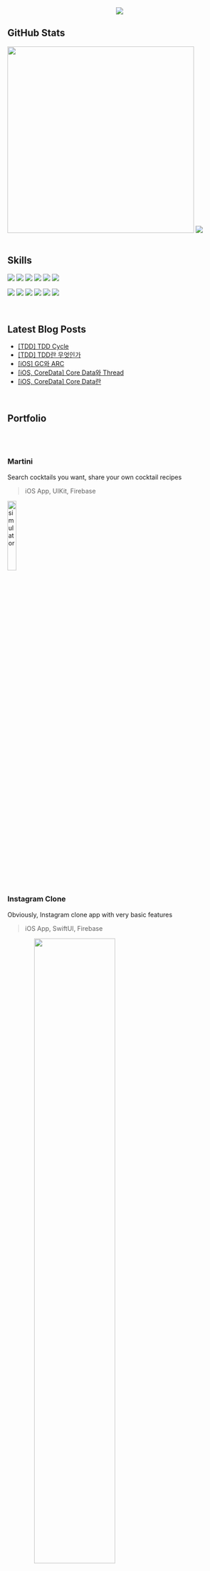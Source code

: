 

<div align="center">
  <img src="https://capsule-render.vercel.app/api?type=waving&color=gradient&height=280&section=header&text=Ronick&fontSize=90&animation=fadeIn&fontAlignY=35"/>

</div>


## GitHub Stats


<div align="left">
<img width="419px" src="https://github-readme-stats.vercel.app/api?username=ronick-grammer&show_icons=true&theme=default">

<img src="https://github-readme-stats.vercel.app/api/top-langs/?username=ronick-grammer&layout=compact">
</div>

<br>

## Skills


![](https://img.shields.io/badge/Code-Swift-informational?style=flat&logo=swift&color=4AB197)
![](https://img.shields.io/badge/Code-UIKit-informational?style=flat&logo=UIKit&logoColor=white&color=4AB197)
![](https://img.shields.io/badge/Code-SwiftUI-informational?style=flat&logo=swift&logoColor=blue&color=4AB197)
![](https://img.shields.io/badge/Code-C++-informational?style=flat&logo=Cplusplus&color=4AB197)
![](https://img.shields.io/badge/Code-MySQL-informational?style=flat&logo=MySQL&logoColor=white&color=4AB197)
![](https://img.shields.io/badge/Code-Git-informational?style=flat&logo=git&logoColor=white&color=4AB197)

![](https://img.shields.io/badge/Tool-Xcode-informational?style=flat&logo=Xcode&logoColor=white&color=4AB197)
![](https://img.shields.io/badge/Tool-Firebase-informational?style=flat&logo=Firebase&logoColor=white&color=4AB197)
![](https://img.shields.io/badge/Tool-Unity3D-informational?style=flat&logo=Unity&logoColor=white&color=4AB197)
![](https://img.shields.io/badge/Tool-Github-informational?style=flat&logo=Github&logoColor=white&color=4AB197)
![](https://img.shields.io/badge/Tool-Trello-informational?style=flat&logo=Trello&logoColor=white&color=4AB197)
![](https://img.shields.io/badge/Tool-Figma-informational?style=flat&logo=Figma&logoColor=white&color=4AB197)

<br>

## Latest Blog Posts
<!-- BLOG-POST-LIST:START -->
- [[TDD] TDD Cycle](https://ronick-grammer.github.io/tdd/ios/swift/TDD-Test-Expressions/)
- [[TDD] TDD란 무엇인가](https://ronick-grammer.github.io/tdd/ios/swift/TDD-TDD%EB%9E%80-%EB%AC%B4%EC%97%87%EC%9D%B8%EA%B0%80/)
- [[iOS] GC와 ARC](https://ronick-grammer.github.io/ios/swift/iOS-GC%EC%99%80-ARC/)
- [[iOS, CoreData] Core Data와 Thread](https://ronick-grammer.github.io/ios/swift/iOS-Core-Data%EC%99%80-Thread/)
- [[iOS, CoreData] Core Data란](https://ronick-grammer.github.io/ios/swift/iOS-Core-Data/)
<!-- BLOG-POST-LIST:END -->

<br>

## Portfolio 

<br><br>

### Martini
Search cocktails you want, share your own cocktail recipes
> iOS App, UIKit, Firebase

<a href="https://github.com/ronick-grammer/Martini" lign="center">
<img src="https://user-images.githubusercontent.com/73280175/136690070-03a822a4-2646-48df-b6a4-9c706efd626a.gif" alt="simulator" width="20%">
</a>

<br><br><br><br>

### Instagram Clone
Obviously, Instagram clone app with very basic features 
> iOS App, SwiftUI, Firebase

<a href="https://github.com/ronick-grammer/InstagramClone_SwiftUI" align="center">
  <img src = "https://user-images.githubusercontent.com/73280175/138391594-5d57fa7c-adc1-4c1a-9884-4cb39f2a456a.png" width = "60%">
</a>

<br><br><br><br>

### Project Limbo
3D side scrollig game with interesting story
> PC Platform, Unity 3D, Maya 3D

<a href="https://github.com/ronick-grammer/PORTFOLIO_GAME_ProjectLimbo" align="center">
  <img src = "https://user-images.githubusercontent.com/73280175/138389015-373b9fdd-84e0-4de9-9e09-804636d7f160.gif" width="60%">
</a>  
  
<!--
**ronick-grammer/ronick-grammer** is a ✨ _special_ ✨ repository because its `README.md` (this file) appears on your GitHub profile.
-->
